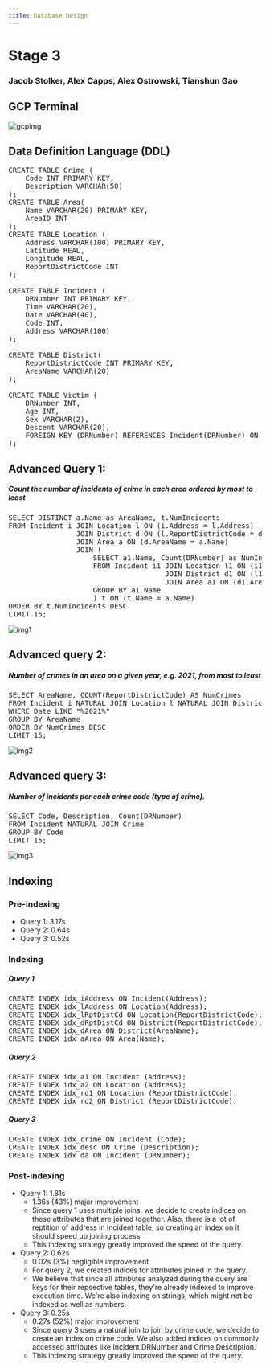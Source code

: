 ```yaml
---
title: Database Design
---
```

# Stage 3
### Jacob Stolker, Alex Capps, Alex Ostrowski, Tianshun Gao

## GCP Terminal
![gcpimg](https://i.imgur.com/4WjCKPM.png)
## Data Definition Language (DDL)
<pre>
CREATE TABLE Crime (
    Code INT PRIMARY KEY, 
    Description VARCHAR(50)
);
CREATE TABLE Area(
    Name VARCHAR(20) PRIMARY KEY,
    AreaID INT
);
CREATE TABLE Location (
    Address VARCHAR(100) PRIMARY KEY, 
    Latitude REAL,
    Longitude REAL,
    ReportDistrictCode INT
);

CREATE TABLE Incident (
    DRNumber INT PRIMARY KEY, 
    Time VARCHAR(20), 
    Date VARCHAR(40),
    Code INT,
    Address VARCHAR(100)
);

CREATE TABLE District(
    ReportDistrictCode INT PRIMARY KEY,
    AreaName VARCHAR(20)
);

CREATE TABLE Victim (
    DRNumber INT,
    Age INT, 
    Sex VARCHAR(2), 
    Descent VARCHAR(20),
    FOREIGN KEY (DRNumber) REFERENCES Incident(DRNumber) ON DELETE CASCADE
);
</pre>




## Advanced Query 1:
##### Count the number of incidents of crime in each area ordered by most to least
<pre>
SELECT DISTINCT a.Name as AreaName, t.NumIncidents
FROM Incident i JOIN Location l ON (i.Address = l.Address) 
                JOIN District d ON (l.ReportDistrictCode = d.ReportDistrictCode) 
                JOIN Area a ON (d.AreaName = a.Name)
                JOIN (
                    SELECT a1.Name, Count(DRNumber) as NumIncidents
                    FROM Incident i1 JOIN Location l1 ON (i1.Address = l1.Address)
                                     JOIN District d1 ON (l1.ReportDistrictCode = d1.ReportDistrictCode) 
                                     JOIN Area a1 ON (d1.AreaName = a1.Name) 
                    GROUP BY a1.Name
                    ) t ON (t.Name = a.Name)
ORDER BY t.NumIncidents DESC
LIMIT 15;
</pre>
![img1](https://i.imgur.com/ZlUgU4j.png)


## Advanced query 2: 
##### Number of crimes in an area on a given year, e.g. 2021, from most to least
<pre>
SELECT AreaName, COUNT(ReportDistrictCode) AS NumCrimes
FROM Incident i NATURAL JOIN Location l NATURAL JOIN District d
WHERE Date LIKE "%2021%"
GROUP BY AreaName
ORDER BY NumCrimes DESC
LIMIT 15;
</pre>
![img2](https://i.imgur.com/O2eMRFn.png)


## Advanced query 3: 
##### Number of incidents per each crime code (type of crime).
<pre>
SELECT Code, Description, Count(DRNumber)
FROM Incident NATURAL JOIN Crime
GROUP BY Code
LIMIT 15; 
</pre>
![img3](https://i.imgur.com/VVNugwo.png)

## Indexing
### Pre-indexing
* Query 1: 3.17s
* Query 2: 0.64s
* Query 3: 0.52s

### Indexing
##### Query 1
<pre>
CREATE INDEX idx_iAddress ON Incident(Address);
CREATE INDEX idx_lAddress ON Location(Address);
CREATE INDEX idx_lRptDistCd ON Location(ReportDistrictCode);
CREATE INDEX idx_dRptDistCd ON District(ReportDistrictCode);
CREATE INDEX idx_dArea ON District(AreaName);
CREATE INDEX idx_aArea ON Area(Name);
</pre>


##### Query 2
<pre>
CREATE INDEX idx_a1 ON Incident (Address);
CREATE INDEX idx_a2 ON Location (Address);
CREATE INDEX idx_rd1 ON Location (ReportDistrictCode);
CREATE INDEX idx_rd2 ON District (ReportDistrictCode);
</pre>


##### Query 3
<pre>
CREATE INDEX idx_crime ON Incident (Code);
CREATE INDEX idx_desc ON Crime (Description);
CREATE INDEX idx_da ON Incident (DRNumber);
</pre>

### Post-indexing
* Query 1: 1.81s 
    * 1.36s (43%) major improvement
    * Since query 1 uses multiple joins, we decide to create indices on these attributes that are joined together. Also, there is a lot of reptition of address in Incident table, so creating an index on it should speed up joining process.
    * This indexing strategy greatly improved the speed of the query.
* Query 2: 0.62s
    * 0.02s (3%) negligible improvement
    * For query 2, we created indices for attributes joined in the query.
    * We believe that since all attributes analyzed during the query are keys for their repsective tables, they're already indexed to improve execution time. We're also indexing on strings, which might not be indexed as well as numbers. 
* Query 3: 0.25s 
    * 0.27s (52%) major improvement
    * Since query 3 uses a natural join to join by crime code, we decide to create an index on crime code. We also added indices on commonly accessed attributes like Incident.DRNumber and Crime.Description.
    * This indexing strategy greatly improved the speed of the query.




